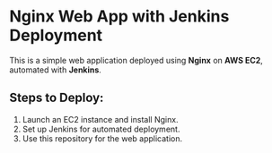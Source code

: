 # Nginx Web App with Jenkins Deployment

This is a simple web application deployed using **Nginx** on **AWS EC2**, automated with **Jenkins**.

## Steps to Deploy:
1. Launch an EC2 instance and install Nginx.
2. Set up Jenkins for automated deployment.
3. Use this repository for the web application.
